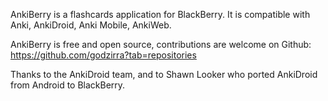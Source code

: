 AnkiBerry is a flashcards application for BlackBerry.
It is compatible with Anki, AnkiDroid, Anki Mobile, AnkiWeb.

AnkiBerry is free and open source, contributions are welcome on Github: https://github.com/godzirra?tab=repositories

Thanks to the AnkiDroid team, and to Shawn Looker who ported AnkiDroid from Android to BlackBerry.
